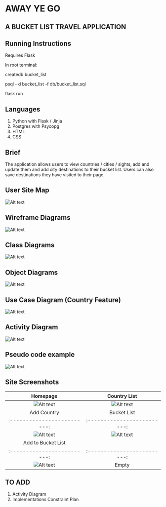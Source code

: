 # AWAY YE GO

## A BUCKET LIST TRAVEL APPLICATION

## Running Instructions

Requires Flask

In root terminal:

createdb bucket_list

psql - d bucket_list -f db/bucket_list.sql

flask run


## Languages 

1. Python with Flask / Jinja
2. Postgres with Psycopg
3. HTML
4. CSS

## Brief

The application allows users to view countries / cities / sights, add and update them and add  city destinations to their bucket list. Users can also save destinations they have visited to their page.

## User Site Map

![Alt text](PDA/site_map.png?raw=true "Optional Title")

## Wireframe Diagrams

![Alt text](PDA/wireframe_diagrams.png?raw=true "Optional Title")

## Class Diagrams

![Alt text](PDA/class_diagrams.png?raw=true "Optional Title")

## Object Diagrams

![Alt text](PDA/object_diagrams.png?raw=true "Optional Title")

## Use Case Diagram (Country Feature)

![Alt text](PDA/use_case.png?raw=true "Optional Title")

## Activity Diagram

![Alt text](PDA/activity_diagram.png?raw=true "Optional Title")

## Pseudo code example

![Alt text](PDA/pseudo_code.png?raw=true "Optional Title")

## Site Screenshots
Homepage             |  Country List
:-------------------------:|:-------------------------:
![Alt text](PDA/site_snaps/homepage.png?raw=true "Optional Title") | ![Alt text](PDA/site_snaps/country_list.png?raw=true "Optional Title")
Add Country            |  Bucket List
:-------------------------:|:-------------------------:
![Alt text](PDA/site_snaps/add_country.png?raw=true "Optional Title") | ![Alt text](PDA/site_snaps/visits.png?raw=true "Optional Title")
Add to Bucket List            |  
:-------------------------:|:-------------------------:
![Alt text](PDA/site_snaps/add_visit.png?raw=true "Optional Title") | Empty

## TO ADD

1.  Activity Diagram
2.  Implementations Constraint Plan

